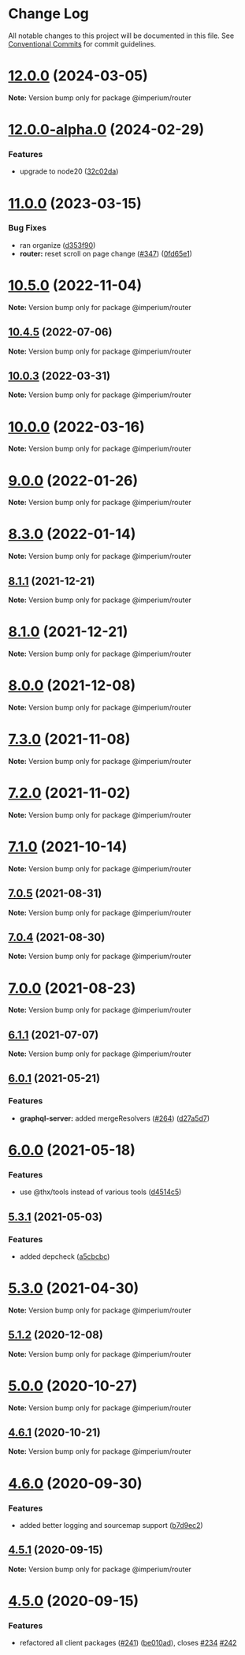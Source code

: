 # Change Log

All notable changes to this project will be documented in this file.
See [Conventional Commits](https://conventionalcommits.org) for commit guidelines.

# [12.0.0](https://github.com/darkadept/imperium/compare/v11.2.0...v12.0.0) (2024-03-05)

**Note:** Version bump only for package @imperium/router

# [12.0.0-alpha.0](https://github.com/darkadept/imperium/compare/v11.2.0...v12.0.0-alpha.0) (2024-02-29)

### Features

- upgrade to node20 ([32c02da](https://github.com/darkadept/imperium/commit/32c02da1e9c668099a5aa4c9d15f4807f6e1339c))

# [11.0.0](https://github.com/darkadept/imperium/compare/v10.6.0...v11.0.0) (2023-03-15)

### Bug Fixes

- ran organize ([d353f90](https://github.com/darkadept/imperium/commit/d353f90fa54c7010230198cd356f8f937fa6da7a))
- **router:** reset scroll on page change ([#347](https://github.com/darkadept/imperium/issues/347)) ([0fd65e1](https://github.com/darkadept/imperium/commit/0fd65e10e0682a0868766b50e2af1e403e41d122))

# [10.5.0](https://github.com/darkadept/imperium/compare/v10.4.12...v10.5.0) (2022-11-04)

**Note:** Version bump only for package @imperium/router

## [10.4.5](https://github.com/darkadept/imperium/compare/v10.4.4...v10.4.5) (2022-07-06)

**Note:** Version bump only for package @imperium/router

## [10.0.3](https://github.com/darkadept/imperium/compare/v10.0.2...v10.0.3) (2022-03-31)

**Note:** Version bump only for package @imperium/router

# [10.0.0](https://github.com/darkadept/imperium/compare/v9.0.0...v10.0.0) (2022-03-16)

**Note:** Version bump only for package @imperium/router

# [9.0.0](https://github.com/darkadept/imperium/compare/v8.3.0...v9.0.0) (2022-01-26)

**Note:** Version bump only for package @imperium/router

# [8.3.0](https://github.com/darkadept/imperium/compare/v8.2.1...v8.3.0) (2022-01-14)

**Note:** Version bump only for package @imperium/router

## [8.1.1](https://github.com/darkadept/imperium/compare/v8.1.0...v8.1.1) (2021-12-21)

**Note:** Version bump only for package @imperium/router

# [8.1.0](https://github.com/darkadept/imperium/compare/v8.0.0...v8.1.0) (2021-12-21)

**Note:** Version bump only for package @imperium/router

# [8.0.0](https://github.com/darkadept/imperium/compare/v7.3.5...v8.0.0) (2021-12-08)

**Note:** Version bump only for package @imperium/router

# [7.3.0](https://github.com/darkadept/imperium/compare/v7.2.0...v7.3.0) (2021-11-08)

**Note:** Version bump only for package @imperium/router

# [7.2.0](https://github.com/darkadept/imperium/compare/v7.1.8...v7.2.0) (2021-11-02)

**Note:** Version bump only for package @imperium/router

# [7.1.0](https://github.com/darkadept/imperium/compare/v7.0.6...v7.1.0) (2021-10-14)

**Note:** Version bump only for package @imperium/router

## [7.0.5](https://github.com/darkadept/imperium/compare/v7.0.4...v7.0.5) (2021-08-31)

**Note:** Version bump only for package @imperium/router

## [7.0.4](https://github.com/darkadept/imperium/compare/v7.0.3...v7.0.4) (2021-08-30)

**Note:** Version bump only for package @imperium/router

# [7.0.0](https://github.com/darkadept/imperium/compare/v6.2.1...v7.0.0) (2021-08-23)

**Note:** Version bump only for package @imperium/router

## [6.1.1](https://github.com/darkadept/imperium/compare/v6.1.0...v6.1.1) (2021-07-07)

**Note:** Version bump only for package @imperium/router

## [6.0.1](https://github.com/darkadept/imperium/compare/v6.0.0...v6.0.1) (2021-05-21)

### Features

- **graphql-server:** added mergeResolvers ([#264](https://github.com/darkadept/imperium/issues/264)) ([d27a5d7](https://github.com/darkadept/imperium/commit/d27a5d72ae37ddf628c3304270707dd35d8a4805))

# [6.0.0](https://github.com/darkadept/imperium/compare/v5.3.4...v6.0.0) (2021-05-18)

### Features

- use @thx/tools instead of various tools ([d4514c5](https://github.com/darkadept/imperium/commit/d4514c5271e80398a5486b44174bca0f1de9ff7e))

## [5.3.1](https://github.com/darkadept/imperium/compare/v5.3.0...v5.3.1) (2021-05-03)

### Features

- added depcheck ([a5cbcbc](https://github.com/darkadept/imperium/commit/a5cbcbc9dea9a0d02dcedc9f3aaa3c4548da2987))

# [5.3.0](https://github.com/darkadept/imperium/compare/v5.2.1...v5.3.0) (2021-04-30)

**Note:** Version bump only for package @imperium/router

## [5.1.2](https://github.com/darkadept/imperium/compare/v5.1.1...v5.1.2) (2020-12-08)

**Note:** Version bump only for package @imperium/router

# [5.0.0](https://github.com/darkadept/imperium/compare/v4.6.1...v5.0.0) (2020-10-27)

**Note:** Version bump only for package @imperium/router

## [4.6.1](https://github.com/darkadept/imperium/compare/v4.6.0...v4.6.1) (2020-10-21)

**Note:** Version bump only for package @imperium/router

# [4.6.0](https://github.com/darkadept/imperium/compare/v4.5.1...v4.6.0) (2020-09-30)

### Features

- added better logging and sourcemap support ([b7d9ec2](https://github.com/darkadept/imperium/commit/b7d9ec20d2d58fedb089a19f3cdcbb2701c0e362))

## [4.5.1](https://github.com/darkadept/imperium/compare/v4.5.0...v4.5.1) (2020-09-15)

**Note:** Version bump only for package @imperium/router

# [4.5.0](https://github.com/darkadept/imperium/compare/v4.4.1...v4.5.0) (2020-09-15)

### Features

- refactored all client packages ([#241](https://github.com/darkadept/imperium/issues/241)) ([be010ad](https://github.com/darkadept/imperium/commit/be010ad96e0ddb6f40b189561568df2327025e0e)), closes [#234](https://github.com/darkadept/imperium/issues/234) [#242](https://github.com/darkadept/imperium/issues/242)

